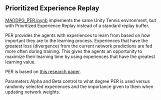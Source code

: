 ## Prioritized Experience Replay

<a href="MADDPG_PER.ipynb">MADDPG_PER.ipynb</a> implements the same Unity Tennis environment, but with Prioritized Experience Replay instead of a standard replay buffer. 

PER provides the agents with experiences to learn from based on how important they are to the learning process. Experiences that have the greatest loss (divergence) from the current network predictions are fed more often during training. This gives the agents an opportunity to maximize their learning time by using experiences that have the greatest learning value.

PER is based on <a href="https://arxiv.org/abs/1511.05952">this research paper</a>.

Parameters Alpha and Beta control to what degree PER is used versus randomly selected experiences and the importance given to them when updating network weights.
